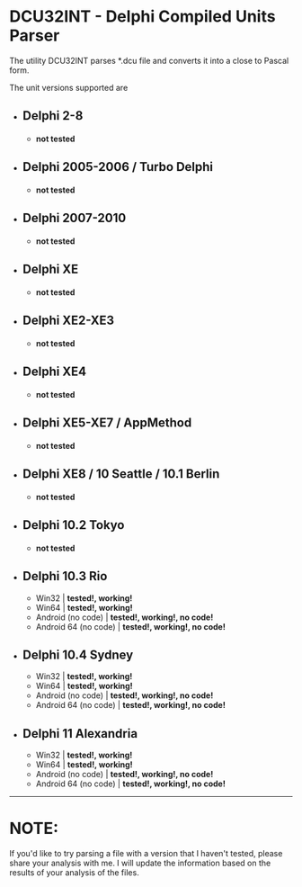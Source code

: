 # DCU32INT - Delphi Compiled Units Parser
The utility DCU32INT parses *.dcu file and converts it into a close to Pascal form.

The unit versions supported are

- ## Delphi 2-8 ##
  - #### not tested ####

- ## Delphi 2005-2006 / Turbo Delphi ##
  - #### not tested ####
  
- ## Delphi 2007-2010 ##
  - #### not tested ####

- ## Delphi XE ##
  - #### not tested ####

- ## Delphi XE2-XE3 ##
  - #### not tested ####
  
- ## Delphi XE4 ##
  - #### not tested ####
 
- ## Delphi XE5-XE7 / AppMethod ##
  - #### not tested ####
  
- ## Delphi XE8 / 10 Seattle / 10.1 Berlin ##
  - #### not tested ####
  
 - ## Delphi 10.2 Tokyo ##
   - #### not tested ####
   
 - ## Delphi 10.3 Rio ##
   - Win32 | **tested!, working!**
   - Win64 | **tested!, working!**
   - Android (no code) | **tested!, working!, no code!**
   - Android 64 (no code) | **tested!, working!, no code!**
   
 - ## Delphi 10.4 Sydney ##
   - Win32 | **tested!, working!**
   - Win64 | **tested!, working!**
   - Android (no code) | **tested!, working!, no code!**
   - Android 64 (no code) | **tested!, working!, no code!**
   
 - ## Delphi 11 Alexandria ##
   - Win32 | **tested!, working!**
   - Win64 | **tested!, working!**
   - Android (no code) | **tested!, working!, no code!**
   - Android 64 (no code) | **tested!, working!, no code!**
   
------------------------------------------------------------------------------------------------------

# NOTE:

If you'd like to try parsing a file with a version that I haven't tested, please share your analysis with me. I will update the information based on the results of your analysis of the files.
